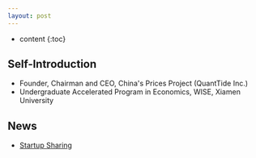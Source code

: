 ```yaml
---
layout: post
---
```


* content
{:toc}


Self-Introduction
--------

- Founder, Chairman and CEO, China's Prices Project (QuantTide Inc.)
- Undergraduate Accelerated Program in Economics, WISE, Xiamen University


News
--------

- [Startup Sharing](/files/presentations/startup_2018-04-02.pdf)



<!--
 <div class="container docs-container">
      <div class="row">
        <div class="col-md-3">
          <div class="sidebar hidden-print" role="complementary">
            <div id="navigation">
              <h1>目录</h1>
              <ul class="nav sidenav">

                {% for post in site.posts  %}
                  {% capture this_year %}{{ post.date | date: "%Y" }}{% endcapture %}
                  {% capture this_month %}{{ post.date | date: "%B" }}{% endcapture %}
                  {% capture next_year %}{{ post.previous.date | date: "%Y" }}{% endcapture %}
                  {% capture next_month %}{{ post.previous.date | date: "%B" }}{% endcapture %}

                  {% if forloop.first %}
                    <li><a href="#year_{{this_year}}">{{this_year}}</a>
                      <ul class="nav">
                        <li><a href="#month_{{this_year}}_{{this_month}}">{{this_month}}</a></li>
                  {% endif %}

                  {% if forloop.last %}
                        </ul>
                      </li>
                  {% else %}
                    {% if this_year != next_year %}
                        </ul>
                      </li>
                      <li><a href="#year_{{next_year}}">{{next_year}}</a>
                        <ul class="nav">
                          <li><a href="#month_{{next_year}}_{{next_month}}">{{next_month}}</a></li>
                    {% else %}    
                      {% if this_month != next_month %}
                          <li><a href="#month_{{next_year}}_{{next_month}}">{{next_month}}</a></li>
                      {% endif %}
                    {% endif %}
                  {% endif %}
                {% endfor %}
              </ul>
            </div>
          </div>
        </div>
        <div class="col-md-9" role="main">
          <div class="panel docs-content">
            <div class="wrapper">
              <div class="home">
                {% for post in site.posts  %}
                  {% capture this_year %}{{ post.date | date: "%Y" }}{% endcapture %}
                  {% capture this_month %}{{ post.date | date: "%B" }}{% endcapture %}
                  {% capture next_year %}{{ post.previous.date | date: "%Y" }}{% endcapture %}
                  {% capture next_month %}{{ post.previous.date | date: "%B" }}{% endcapture %}

                  {% if forloop.first %}
                    <h2 id="year_{{this_year}}">{{this_year}}</h2>
                    <h3 id="month_{{this_year}}_{{this_month}}">{{this_month}}</h3>
                    <ul>
                  {% endif %}

                  <ol class="breadcrumb">
                   <li><span>{{ post.date | date: "%B %e, %Y" }}</span> &raquo; <a href="{{ post.url | prepend: site.baseurl }}">{{ post.title }}</a></li>
                  </ol>
                  {% if forloop.last %}
                    </ul>
                  {% else %}
                    {% if this_year != next_year %}
                      </ul>
                      <h2 id="year_{{next_year}}">{{next_year}}</h2>
                      <h3 id="month_{{next_year}}_{{next_month}}">{{next_month}}</h3>
                      <ul>
                    {% else %}    
                      {% if this_month != next_month %}
                        </ul>
                        <h3 id="month_{{next_year}}_{{next_month}}">{{next_month}}</h3>
                        <ul>
                      {% endif %}
                    {% endif %}
                  {% endif %}
                {% endfor %}
              </div>
            </div>
          </div>
        </div>
      </div>
    </div>
-->